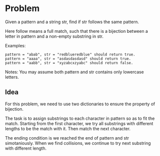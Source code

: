 # Problem
Given a pattern and a string str, find if str follows the same pattern.

Here follow means a full match, such that there is a bijection between a letter in pattern and a non-empty substring in str.

Examples:
```
pattern = "abab", str = "redblueredblue" should return true.
pattern = "aaaa", str = "asdasdasdasd" should return true.
pattern = "aabb", str = "xyzabcxzyabc" should return false.
```
Notes:
You may assume both pattern and str contains only lowercase letters.

## Idea
For this problem, we need to use two dictionaries to ensure the property of bijection.

The task is to assign substrings to each character in pattern so as to fit the match.
Starting from the first character, we try all substrings with different lengths to be the match with it. Then match the next character.

The ending condition is we reached the end of pattern and str simotaniously. When we find collisions, we continue to try next substring with 
different length.
